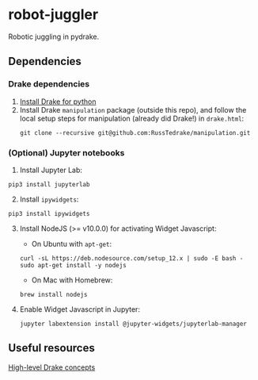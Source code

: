 # robot-juggler
Robotic juggling in pydrake. 

## Dependencies
### Drake dependencies
1. [Install Drake for python](https://drake.mit.edu/python_bindings.html)
2. Install Drake `manipulation` package (outside this repo), and follow the local setup steps for manipulation (already did Drake!) in `drake.html`:
    ```
    git clone --recursive git@github.com:RussTedrake/manipulation.git
    ```

### (Optional) Jupyter notebooks
1. Install Jupyter Lab:
```
pip3 install jupyterlab
```
2. Install `ipywidgets`:
```
pip3 install ipywidgets
```
3. Install NodeJS (>= v10.0.0) for activating Widget Javascript:
    - On Ubuntu with `apt-get`:
    ```
    curl -sL https://deb.nodesource.com/setup_12.x | sudo -E bash -
    sudo apt-get install -y nodejs
    ```

    - On Mac with Homebrew:
    ```
    brew install nodejs
    ```
4. Enable Widget Javascript in Jupyter:
    ```    
    jupyter labextension install @jupyter-widgets/jupyterlab-manager
    ```
    
## Useful resources
[High-level Drake concepts](https://drake.guzhaoyuan.com/introduction/drake-concept)
